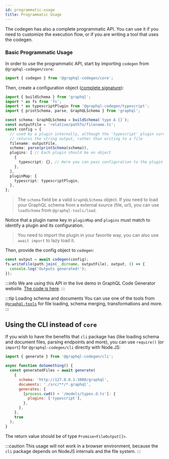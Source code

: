 ```yaml
---
id: programmatic-usage
title: Programmatic Usage
---
```


The codegen has also a complete programmatic API. You can use it if you need to customize the execution flow, or if you are writing a tool that uses the codegen.

### Basic Programmatic Usage

In order to use the programmatic API, start by importing `codegen` from `@graphql-codegen/core`:

```ts
import { codegen } from '@graphql-codegen/core';
```

Then, create a configuration object ([complete signature](https://github.com/dotansimha/graphql-code-generator/blob/master/packages/graphql-codegen-core/src/codegen.ts#L7-L16)):

```ts
import { buildSchema } from 'graphql';
import * as fs from 'fs';
import * as typescriptPlugin from '@graphql-codegen/typescript';
import { printSchema, parse, GraphQLSchema } from 'graphql';

const schema: GraphQLSchema = buildSchema(`type A {}`);
const outputFile = 'relative/pathTo/filename.ts';
const config = {
  // used by a plugin internally, although the 'typescript' plugin currently
  // returns the string output, rather than writing to a file
  filename: outputFile,
  schema: parse(printSchema(schema)), 
  plugins: [ // Each plugin should be an object
    {
      typescript: {}, // Here you can pass configuration to the plugin
    },
  ],
  pluginMap: {
    typescript: typescriptPlugin,
  },
};
```

> The `schema` field be a valid `GraphQLSchema` object. If you need to load your GraphQL schema from a external source (file, url), you can use `loadSchema` from `@graphql-tools/load`.

Notice that a plugin name key in `pluginMap` and `plugins` must match to identify a plugin and its configuration.

> You need to import the plugin in your favorite way, you can also use `await import` to lazy load it.

Then, provide the config object to `codegen`:

```ts
const output = await codegen(config);
fs.writeFile(path.join(__dirname, outputFile), output, () => {
  console.log('Outputs generated!');
});
```

:::info
We are using this API in the live demo in GraphQL Code Generator website. [The code is here](https://github.com/dotansimha/graphql-code-generator/blob/master/website/src/components/live-demo/generate.js).
:::

:::tip Loading schema and documents
You can use one of the tools from [`@graphql-tools`](https://github.com/ardatan/graphql-tools) for file loading, schema merging, transformations and more. 
:::

## Using the CLI instead of `core`

If you wish to have the benefits that `cli` package has (like loading schema and document files, parsing endpoints and more), you can use `require()` (or `import`) for `@graphql-codegen/cli` directly with Node.JS:

```js
import { generate } from '@graphql-codegen/cli';

async function doSomething() {
  const generatedFiles = await generate(
    {
      schema: 'http://127.0.0.1:3000/graphql',
      documents: './src/**/*.graphql',
      generates: {
        [process.cwd() + '/models/types.d.ts']: {
          plugins: ['typescript'],
        },
      },
    },
    true
  );
}
```

The return value should be of type `Promise<FileOutput[]>`.

:::caution
This usage will not work in a browser environment, because the `cli` package depends on NodeJS internals and the file system.
::: 
